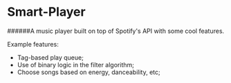 # Smart-Player
######A music player built on top of Spotify's API with some cool features.

Example features:
 - Tag-based play queue;
 - Use of binary logic in the filter algorithm;
 - Choose songs based on energy, danceability, etc;
